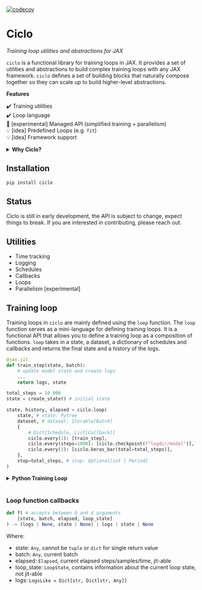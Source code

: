 [![codecov](https://codecov.io/gh/cgarciae/ciclo/branch/main/graph/badge.svg?token=3IKEUAU3C8)](https://codecov.io/gh/cgarciae/ciclo)

# Ciclo
_Training loop utilities and abstractions for JAX_

`ciclo` is a functional library for training loops in JAX. It provides a set of utilities and abstractions to build complex training loops with any JAX framework. `ciclo` defines a set of building blocks that naturally compose together so they can scale up to build higher-level abstractions.

**Features**

✔️ Training utilities <br>
✔️ Loop language <br>
🧪 [experimental] Managed API (simplified training + parallelism) <br>
💡 [idea] Predefined Loops (e.g. `fit`) <br>
💡 [idea] Framework support <br>

<details><summary><b>Why Ciclo?</b></summary>


- In JAX functions are first-class citizens, instead of monolithic classes like `Model` or `Trainer` in other frameworks, there is a lot of benefit in a functional API for the training interface as well.<br>
- The JAX community is very focused on research, and as such there is a lot of interest in flexibility and control over the training loop. For this reason, `ciclo` provides some basic utilities and lets the user choose their desired level of abstraction.<br>
- Choosing the wrong abstractions can often break a framework, when this happens users often abandone the framework altogether. `ciclo` tries to avoid this by providing a set of utilities than can stand on their own so they can be useful even if the user decides to build their own training loop, but allows them to compose together and be used with ever increasing levels of abstraction. Ideally in the future a user should be able to pick anything from a Keras-like simplified experience to defining their own loops, or just coding the training loop manually and still have a good experience.<br><br>


<b>Comparison with other libraries</b><br><br>

- What about Elegy? Ciclo can be seen as the next version of Elegy that is built with better foundations. While Elegy started with a very rigid high-level API and gradually added more flexibility, Ciclo starts with low-level utilities and gradually adds more abstraction.<br>
- What about `clu`? Ciclo took from inspiration from `clu` and rather than compete with it, Ciclo aims to complement it. At the lowest level they both compose by virtue of just providing utilities that work with JAX, however, whenever possible Ciclo's abstractions provide support for `clu`'s utilities e.g. `loop` supports `clu`'s `PeriodicAction`s.<br>

</details>

## Installation

```bash
pip install ciclo
```

## Status
Ciclo is still in early development, the API is subject to change, expect things to break. If you are interested in contributing, please reach out.
  
## Utilities

* Time tracking
* Logging
* Schedules
* Callbacks
* Loops
* Parallelism [experimental]

## Training loop
Training loops in `ciclo` are mainly defined using the `loop` function. The `loop` function serves as a mini-language for defining training loops. It is a functional API that allows you to define a training loop as a composition of functions. `loop` takes in a state, a dataset, a dictionary of schedules and callbacks and returns the final state and a history of the logs.

```python
@jax.jit
def train_step(state, batch):
    # update model state and create logs
    ...
    return logs, state

total_steps = 10_000
state = create_state() # initial state

state, history, elapsed = ciclo.loop(
    state, # state: Pytree
    dataset, # dataset: Iterable[Batch]
    {
        # Dict[Schedule, List[Callback]]
        ciclo.every(1): [train_step],
        ciclo.every(steps=1000): [ciclo.checkpoint(f"logdir/model")],
        ciclo.every(1): [ciclo.keras_bar(total=total_steps)],
    },
    stop=total_steps, # stop: Optional[int | Period]
)
```



<details><summary><b>Python Training Loop</b></summary>

```python
total_steps = 5_000
state = create_state() # initial state

call_checkpoint = ciclo.every(steps=1000) # Schedule
checkpoint = ciclo.checkpoint(f"logdir/model") # Callback
keras_bar = ciclo.keras_bar(total=total_steps) # Callback
end_period = ciclo.at(total_steps) # Period
history = ciclo.history() # History
# (Elapsed, Batch)
for elapsed, batch in ciclo.elapse(ds_train.as_numpy_iterator()):
    logs = ciclo.logs() # Logs
    # update logs and state
    logs.updates, state = train_step(state, batch)
    # periodically checkpoint state
    if call_checkpoint(elapsed):
        checkpoint(elapsed, state) # serialize state

    keras_bar(elapsed, logs) # update progress bar
    history.commit(elapsed, logs) # commit logs to history
    # stop training when total_steps is reached
    if elapsed >= end_period:
        break
```

</details><br>


### Loop function callbacks
  
```python
def f( # accepts between 0 and 4 arguments
    [state, batch, elapsed, loop_state] 
) -> (logs | None, state | None) | logs | state | None
```
Where:

* state: `Any`, cannot be `tuple` or `dict` for single return value
* batch: `Any`, current batch
* elapsed: `Elapsed`, current elapsed steps/samples/time, jit-able
* loop_state: `LoopState`, contains information about the current loop state, not jit-able
* logs: `LogsLike = Dict[str, Dict[str, Any]]`